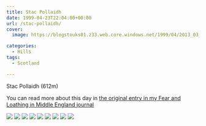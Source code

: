 ```yaml
---
title: Stac Pollaidh
date: 1999-04-23T22:04:00+00:00
url: /stac-pollaidh/
cover: 
  image: https://blogstouks01.z33.web.core.windows.net/1999/04/2013_03_04_22_26_04.jpg

categories:
  - Hills
tags:
  - Scotland

---
```


Stac Pollaidh (612m)

You can read more about this day in [the original entry in my Fear and Loathing in Middle England journal](https://falime.iannelson.uk/docs/journal/1999-04/19990423/)

![](https://blogstouks01.z33.web.core.windows.net/2023/08/2013_03_04_22_25_54.jpg)
![](https://blogstouks01.z33.web.core.windows.net/2023/08/2013_03_04_22_26_10.jpg)
![](https://blogstouks01.z33.web.core.windows.net/2023/08/2013_03_04_22_25_56.jpg)
![](https://blogstouks01.z33.web.core.windows.net/2023/08/2013_03_04_22_25_59.jpg)
![](https://blogstouks01.z33.web.core.windows.net/2023/08/2013_03_04_22_26_01.jpg)
![](https://blogstouks01.z33.web.core.windows.net/2023/08/2013_03_04_22_26_03.jpg)
![](https://blogstouks01.z33.web.core.windows.net/1999/04/2013_03_04_22_26_04.jpg)
![](https://blogstouks01.z33.web.core.windows.net/2023/08/2013_03_04_22_26_06.jpg)
![](https://blogstouks01.z33.web.core.windows.net/2023/08/2013_03_04_22_26_08.jpg)